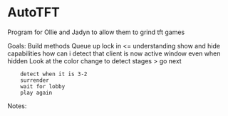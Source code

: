 # AutoTFT
Program for Ollie and Jadyn to allow them to grind tft games

Goals:
    Build methods
        Queue up
        lock in  <=
            understanding show and hide capabilities
            how can i detect that client is now active window even when hidden
            Look at the color change to detect stages > go next

        detect when it is 3-2
        surrender
        wait for lobby
        play again
        

Notes:
